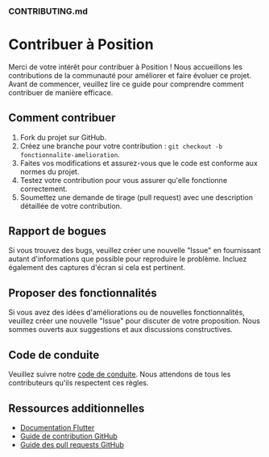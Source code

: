 ### CONTRIBUTING.md

# Contribuer à Position

Merci de votre intérêt pour contribuer à Position ! Nous accueillons les contributions de la communauté pour améliorer et faire évoluer ce projet. Avant de commencer, veuillez lire ce guide pour comprendre comment contribuer de manière efficace.

## Comment contribuer

1. Fork du projet sur GitHub.
2. Créez une branche pour votre contribution : `git checkout -b fonctionnalite-amelioration`.
3. Faites vos modifications et assurez-vous que le code est conforme aux normes du projet.
4. Testez votre contribution pour vous assurer qu'elle fonctionne correctement.
5. Soumettez une demande de tirage (pull request) avec une description détaillée de votre contribution.

## Rapport de bogues

Si vous trouvez des bugs, veuillez créer une nouvelle "Issue" en fournissant autant d'informations que possible pour reproduire le problème. Incluez également des captures d'écran si cela est pertinent.

## Proposer des fonctionnalités

Si vous avez des idées d'améliorations ou de nouvelles fonctionnalités, veuillez créer une nouvelle "Issue" pour discuter de votre proposition. Nous sommes ouverts aux suggestions et aux discussions constructives.

## Code de conduite

Veuillez suivre notre [code de conduite](CODE_OF_CONDUCT.md). Nous attendons de tous les contributeurs qu'ils respectent ces règles.

## Ressources additionnelles

- [Documentation Flutter](https://flutter.dev/docs)
- [Guide de contribution GitHub](https://guides.github.com/activities/hello-world/)
- [Guide des pull requests GitHub](https://help.github.com/en/github/collaborating-with-issues-and-pull-requests/about-pull-requests)


